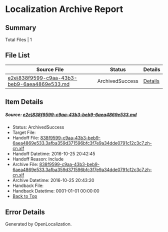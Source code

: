 # <a name='report-top'></a> Localization Archive Report

## Summary
 Total Files | 1

## File List
 Source File | Status | Details 
 ----------- | ------ | ------- 
 [e2e\838f9599-c9aa-43b3-beb9-6aea4869e533.md](https://github.com/OpenLocalizationTestOrg/ol-test0/blob/6c685ebc8c7d1d8ed3be0cce2ec24ab8709f60f4/e2e/838f9599-c9aa-43b3-beb9-6aea4869e533.md) | ArchivedSuccess | [Details](#238485086ea56cabdc1cc2cb28bbc9b0c7020b493)

## Item Details
##### <a name='238485086ea56cabdc1cc2cb28bbc9b0c7020b493'></a> Source: [e2e\838f9599-c9aa-43b3-beb9-6aea4869e533.md](https://github.com/OpenLocalizationTestOrg/ol-test0/blob/6c685ebc8c7d1d8ed3be0cce2ec24ab8709f60f4/e2e/838f9599-c9aa-43b3-beb9-6aea4869e533.md)
* Status: ArchivedSuccess
* Target File: 
* Handoff File: [838f9599-c9aa-43b3-beb9-6aea4869e533.3afba359d371596bfc3f7e9a34dde0791c12c3c7.zh-cn.xlf](https://github.com/OpenLocalizationTestOrg/ol-test0-handoff/blob/70038d1b3a637188cd6b592c6db8d440a3be2fda/ol-handoff/OpenLocalizationTestOrg/ol-test0-zhcn/shujia/ht/838f9599-c9aa-43b3-beb9-6aea4869e533.3afba359d371596bfc3f7e9a34dde0791c12c3c7.zh-cn.xlf)
* Handoff Datetime: 2016-10-25 20:42:45
* Handoff Reason: Include
* Archive File: [838f9599-c9aa-43b3-beb9-6aea4869e533.3afba359d371596bfc3f7e9a34dde0791c12c3c7.zh-cn.xlf](https://github.com/OpenLocalizationTestOrg/ol-test0-handoff/blob/f30863e4e25adec76bc8315e719d055cd6065434/ol-archive/OpenLocalizationTestOrg/ol-test0-zhcn/shujia/ht/838f9599-c9aa-43b3-beb9-6aea4869e533.3afba359d371596bfc3f7e9a34dde0791c12c3c7.zh-cn.xlf)
* Archive Datetime: 2016-10-25 20:43:20
* Handback File: 
* Handback Datetime: 0001-01-01 00:00:00
* [Back to Top](#report-top)


## Error Details

Generated by OpenLocalization.
